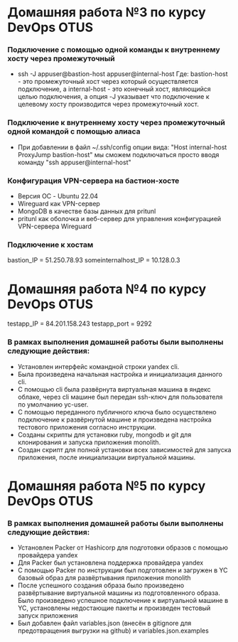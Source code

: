 # Домашняя работа №3 по курсу DevOps OTUS

### Подключение с помощью одной команды к внутреннему хосту через промежуточный
-  ssh -J appuser@bastion-host appuser@internal-host
Где: bastion-host - это промежуточный хост через который осуществляется подключение, а internal-host - это конечный хост, являющийся целью подключения, а опция -J указывает что подключение к целевому хосту производится через промежуточный хост.

### Подключение к внутреннему хосту через промежуточный одной командой с помощью алиаса
- При добавлении в файл ~/.ssh/config опции вида:
"Host internal-host
     ProxyJump bastion-host"
мы сможем подключаться просто вводя команду "ssh appuser@internal-host"

### Конфигурация VPN-сервера на бастион-хосте
- Версия ОС - Ubuntu 22.04
- Wireguard как VPN-сервер
- MongoDB в качестве базы данных для pritunl
- pritunl как оболочка и веб-сервер для управления конфигурацией VPN-сервера Wireguard

### Подключение к хостам

bastion_IP = 51.250.78.93
someinternalhost_IP = 10.128.0.3


# Домашняя работа №4 по курсу DevOps OTUS

testapp_IP = 84.201.158.243
testapp_port = 9292

### В рамках выполнения домашней работы были выполнены следующие действия:
- Установлен интерфейс командной строки yandex cli.
- Была произведена начальная настройка и инициализация данного cli.
- С помощью cli была развёрнута виртуальная машина в яндекс облаке, через cli машине был передан ssh-ключ для пользователя по умолчанию yc-user.
- С помощью переданного публичного ключа было осуществлено подключение к развёрнутой машине и произведена настройка тестового приложения согласно инструкции.
- Созданы скрипты для установки ruby, mongodb и git для клонирования и запуска приложения monolith.
- Создан скрипт для полной установки всех зависимостей для запуска приложения, после инициализации виртуальной машины.

# Домашняя работа №5 по курсу DevOps OTUS

### В рамках выполнения домашней работы были выполнены следующие действия:
- Установлен Packer от Hashicorp для подготовки образов с помощью провайдера yandex
- Для Packer был установлена поддержка провайдера yandex
- С помощью Packer по инструкции был подготовлен и загружен в YC базовый образ для развёртывания приложения monolith
- После успешного создания образа было произведено развёртывание виртуальной машины из подготовленного образа. Было произведено успешное подключение к виртуальной машине в YC, установлены недостающие пакеты и произведен тестовый запуск приложения
- Был добавлен файл variables.json (внесён в gitignore для предотвращения выгрузки на github) и variables.json.examples
